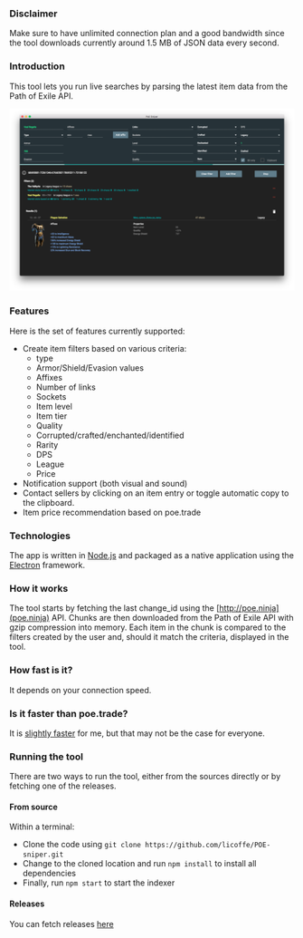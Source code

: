 ### Disclaimer
Make sure to have unlimited connection plan and a good bandwidth since the tool downloads currently around 1.5 MB of JSON data every second.

### Introduction
This tool lets you run live searches by parsing the latest item data from the Path of Exile API.

![alt text](./sniper.png "Tool preview")
### Features
Here is the set of features currently supported:

- Create item filters based on various criteria:
    - type
    - Armor/Shield/Evasion values
    - Affixes
    - Number of links
    - Sockets
    - Item level
    - Item tier
    - Quality
    - Corrupted/crafted/enchanted/identified
    - Rarity
    - DPS
    - League
    - Price
- Notification support (both visual and sound)
- Contact sellers by clicking on an item entry or toggle automatic copy to the clipboard.
- Item price recommendation based on poe.trade

### Technologies
The app is written in [Node.js](https://nodejs.org/en/) and packaged as a native application using the [Electron](https://electron.atom.io/) framework.

### How it works 
The tool starts by fetching the last change_id using the [http://poe.ninja](poe.ninja) API. Chunks are then downloaded from the Path of Exile API with gzip compression into memory. Each item in the chunk is compared to the filters created by the user and, should it match the criteria, displayed in the tool.

### How fast is it?
It depends on your connection speed.

### Is it faster than poe.trade?
It is [slightly faster](https://www.youtube.com/watch?v=LvW7x6OCEJU) for me, but that may not be the case for everyone.

### Running the tool
There are two ways to run the tool, either from the sources directly or by fetching one of the releases.
#### From source
Within a terminal:
- Clone the code using `git clone https://github.com/licoffe/POE-sniper.git`
- Change to the cloned location and run `npm install` to install all dependencies
- Finally, run `npm start` to start the indexer

#### Releases
You can fetch releases [here](https://github.com/licoffe/POE-sniper/releases)